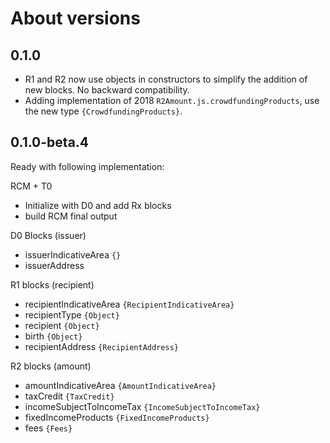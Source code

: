 # About versions

## 0.1.0

- R1 and R2 now use objects in constructors to simplify the addition of new blocks.
No backward compatibility.
- Adding implementation of 2018 `R2Amount.js.crowdfundingProducts`, use the new type `{CrowdfundingProducts}`.

## 0.1.0-beta.4

Ready with following implementation:

RCM + T0
- Initialize with D0 and add Rx blocks
- build RCM final output

D0 Blocks (issuer)
- issuerIndicativeArea `{}`
- issuerAddress

R1 blocks (recipient)
- recipientIndicativeArea `{RecipientIndicativeArea}`
- recipientType `{Object}`
- recipient `{Object}`
- birth `{Object}`
- recipientAddress `{RecipientAddress}`

R2 blocks (amount)
- amountIndicativeArea `{AmountIndicativeArea}`
- taxCredit `{TaxCredit}`
- incomeSubjectToIncomeTax `{IncomeSubjectToIncomeTax}`
- fixedIncomeProducts `{FixedIncomeProducts}`
- fees `{Fees}`


